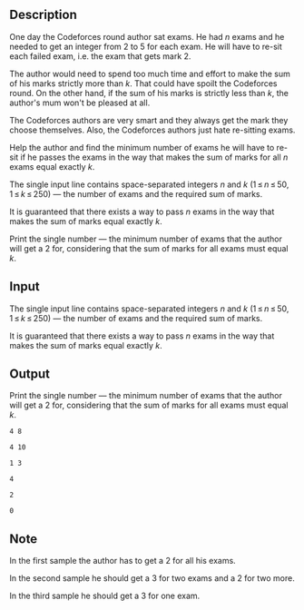 ## Description

<div><p>One day the Codeforces round author sat exams. He had <span class="tex-span"><i>n</i></span> exams and he needed to get an integer from <span class="tex-span">2</span> to <span class="tex-span">5</span> for each exam. He will have to re-sit each failed exam, i.e. the exam that gets mark <span class="tex-span">2</span>. </p><p>The author would need to spend too much time and effort to make the sum of his marks strictly more than <span class="tex-span"><i>k</i></span>. That could have spoilt the Codeforces round. On the other hand, if the sum of his marks is strictly less than <span class="tex-span"><i>k</i></span>, the author's mum won't be pleased at all. </p><p>The Codeforces authors are very smart and they always get the mark they choose themselves. Also, the Codeforces authors just hate re-sitting exams. </p><p>Help the author and find the minimum number of exams he will have to re-sit if he passes the exams in the way that makes the sum of marks for all <span class="tex-span"><i>n</i></span> exams equal exactly <span class="tex-span"><i>k</i></span>.</p></div><div class="input-specification"><p>The single input line contains space-separated integers <span class="tex-span"><i>n</i></span> and <span class="tex-span"><i>k</i></span> (<span class="tex-span">1 ≤ <i>n</i> ≤ 50</span>, <span class="tex-span">1 ≤ <i>k</i> ≤ 250</span>) — the number of exams and the required sum of marks.</p><p>It is guaranteed that there exists a way to pass <span class="tex-span"><i>n</i></span> exams in the way that makes the sum of marks equal exactly <span class="tex-span"><i>k</i></span>.</p></div><div class="output-specification"><p>Print the single number — the minimum number of exams that the author will get a <span class="tex-span">2</span> for, considering that the sum of marks for all exams must equal <span class="tex-span"><i>k</i></span>.</p></div>

## Input

<p>The single input line contains space-separated integers <span class="tex-span"><i>n</i></span> and <span class="tex-span"><i>k</i></span> (<span class="tex-span">1 ≤ <i>n</i> ≤ 50</span>, <span class="tex-span">1 ≤ <i>k</i> ≤ 250</span>) — the number of exams and the required sum of marks.</p><p>It is guaranteed that there exists a way to pass <span class="tex-span"><i>n</i></span> exams in the way that makes the sum of marks equal exactly <span class="tex-span"><i>k</i></span>.</p>

## Output

<p>Print the single number — the minimum number of exams that the author will get a <span class="tex-span">2</span> for, considering that the sum of marks for all exams must equal <span class="tex-span"><i>k</i></span>.</p>





```input1
4 8

```




```input2
4 10

```




```input3
1 3

```




```output1
4

```




```output2
2

```




```output3
0

```



## Note

<p>In the first sample the author has to get a <span class="tex-span">2</span> for all his exams.</p><p>In the second sample he should get a <span class="tex-span">3</span> for two exams and a <span class="tex-span">2</span> for two more.</p><p>In the third sample he should get a <span class="tex-span">3</span> for one exam.</p>
